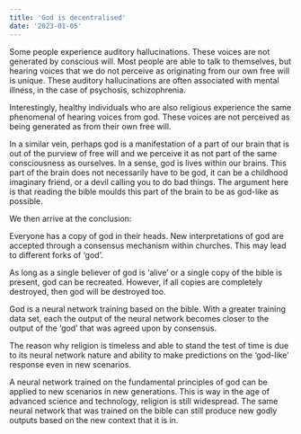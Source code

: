```yaml
---
title: 'God is decentralised'
date: '2023-01-05'
---
```

Some people experience auditory hallucinations. These voices are not generated by conscious will. Most people are able to talk to themselves, but hearing voices that we do not perceive as originating from our own free will is unique. These auditory hallucinations are often associated with mental illness, in the case of psychosis, schizophrenia.

Interestingly, healthy individuals who are also religious experience the same phenomenal of hearing voices from god. These voices are not perceived as being generated as from their own free will.

In a similar vein, perhaps god is a manifestation of a part of our brain that is out of the purview of free will and we perceive it as not part of the same consciousness as ourselves. In a sense, god is lives within our brains. This part of the brain does not necessarily have to be god, it can be a childhood imaginary friend, or a devil calling you to do bad things. The argument here is that reading the bible moulds this part of the brain to be as god-like as possible.

We then arrive at the conclusion:

Everyone has a copy of god in their heads. New interpretations of god are accepted through a consensus mechanism within churches. This may lead to different forks of ‘god’.

As long as a single believer of god is ‘alive’ or a single copy of the bible is present, god can be recreated. However, if all copies are completely destroyed, then god will be destroyed too.

God is a neural network training based on the bible. With a greater training data set, each the output of the neural network becomes closer to the output of the ‘god’ that was agreed upon by consensus.

The reason why religion is timeless and able to stand the test of time is due to its neural network nature and ability to make predictions on the ‘god-like’ response even in new scenarios.

A neural network trained on the fundamental principles of god can be applied to new scenarios in new generations. This is way in the age of advanced science and technology, religion is still widespread. The same neural network that was trained on the bible can still produce new godly outputs based on the new context that it is in.